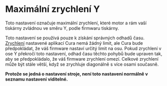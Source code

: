 Maximální zrychlení Y
====
Toto nastavení označuje maximální zrychlení, které motor a rám vaší tiskárny zvládnou ve směru Y, podle firmwaru tiskárny.

Toto nastavení se používá pouze k získání správných odhadů času. [Zrychlení](../speed/acceleration_print.md) nastavené aplikací Cura nemá žádný limit, ale Cura bude předpokládat, že váš firmware nastaví určitý limit na osu. Pokud zrychlení v ose Y překročí toto nastavení, odhad času těchto pohybů bude upraven tak, aby se předpokládalo, že váš firmware zrychlení omezí. Celkové zrychlení může být stále větší, když se zrychluje diagonálně s více osami současně.

**Protože se jedná o nastavení stroje, není toto nastavení normálně v seznamu nastavení viditelné.**